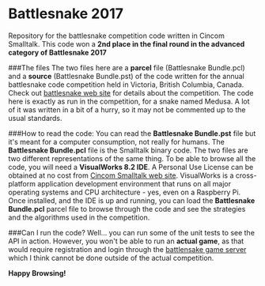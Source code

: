 # Battlesnake 2017
Repository for the battlesnake competition code written in Cincom Smalltalk. This code won a **2nd place in the final round in the advanced category of Battlesnake 2017**


###The files
The two files here are a **parcel** file (Battlesnake Bundle.pcl) and a **source** (Battlesnake Bundle.pst) of the code written for the annual battlesnake code competition held in Victoria, British Columbia, Canada. Check out [battlesnake web site](http://battlesnake.io) for details about the competition.
The code here is exactly as run in the competition, for a snake named Medusa. A lot of it was written in a bit of a hurry, so it may not be commented up to the usual standards.

###How to read the code:
You can read the **Battlesnake Bundle.pst** file but it's meant for a computer consumption, not really for humans. The **Battlesnake Bundle.pcl** file is the Smalltalk binary code. The two files are two different representations of the same thing. To be able to browse all the code, you will need a **VisualWorks 8.2 IDE**. A Personal Use License can be obtained at no cost from [Cincom Smalltalk web site](http://www.cincomsmalltalk.com/main/developer-community/trying-cincom-smalltalk/try-cincom-smalltalk/). VisualWorks is a cross-platform application development environment that runs on all major operating systems and CPU architecture - yes, even on a Raspberry Pi.
Once installed, and the IDE is up and running, you can load the **Battlesnake Bundle.pcl** parcel file to browse through the code and see the strategies and the algorithms used in the competition.

###Can I run the code?
Well... you can run some of the unit tests to see the API in action. However, you won't be able to run an **actual game**, as that would require registration and login through the [battlensake game server](http://app.battlesnake.io) which I think cannot be done outside of the actual competition.

**Happy Browsing!**
